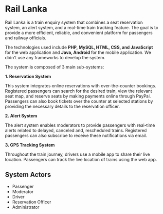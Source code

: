 # Rail Lanka

Rail Lanka is a train enquiry system that combines a seat reservation system, an alert system, and a real-time train tracking feature. The goal is to provide a more efficient, reliable, and convenient platform for passengers and railway officials. 

The technologies used include __PHP, MySQL, HTML, CSS, and JavaScript__ for the web application and __Java, Android__ for the mobile application. We didn't use any frameworks to develop the system. 


The system is composed of 3 main sub-systems:

__1. Reservation System__ 

This system integrates online reservations with over-the-counter bookings. Registered passengers can search for the desired train, view the relevant seat map, and reserve seats by making payments online through PayPal. Passengers can also book tickets over the counter at selected stations by providing the necessary details to the reservation officer.

__2. Alert System__

The alert system enables moderators to provide passengers with real-time alerts related to delayed, canceled and, rescheduled trains. Registered passengers can also subscribe to receive these notifications via email.

__3. GPS Tracking System__

Throughout the train journey, drivers use a mobile app to share their live location. Passengers can track the live location of trains using the web app. 

## System Actors 

* Passenger 
* Moderator 
* Driver
* Reservation Officer 
* Administrator 
